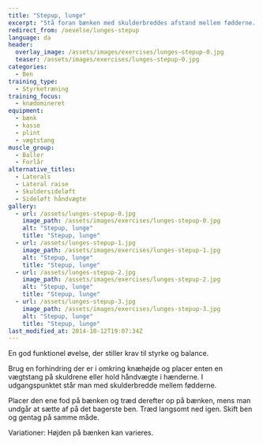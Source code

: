 ```yaml
---
title: "Stepup, lunge"
excerpt: "Stå foran bænken med skulderbreddes afstand mellem fødderne. Træd op på bænken uden at sætte af på det bagerste ben. Træd langsomt ned igen og gentag med det andet ben."
redirect_from: /oevelse/lunges-stepup
language: da
header:
  overlay_image: /assets/images/exercises/lunges-stepup-0.jpg
  teaser: /assets/images/exercises/lunges-stepup-0.jpg
categories:
  - Ben
training_type: 
  - Styrketræning
training_focus: 
  - knædomineret
equipment:
  - bænk
  - kasse
  - plint
  - vægtstang
muscle_group:
  - Baller
  - Forlår
alternative_titles:
  - Laterals
  - Lateral raise
  - Skuldersideløft
  - Sideløft håndvægte
gallery:
  - url: /assets/lunges-stepup-0.jpg
    image_path: /assets/images/exercises/lunges-stepup-0.jpg
    alt: "Stepup, lunge"
    title: "Stepup, lunge"
  - url: /assets/lunges-stepup-1.jpg
    image_path: /assets/images/exercises/lunges-stepup-1.jpg
    alt: "Stepup, lunge"
    title: "Stepup, lunge"
  - url: /assets/lunges-stepup-2.jpg
    image_path: /assets/images/exercises/lunges-stepup-2.jpg
    alt: "Stepup, lunge"
    title: "Stepup, lunge"
  - url: /assets/lunges-stepup-3.jpg
    image_path: /assets/images/exercises/lunges-stepup-3.jpg
    alt: "Stepup, lunge"
    title: "Stepup, lunge"
last_modified_at: 2014-10-12T19:07:34Z
---
```


En god funktionel øvelse, der stiller krav til styrke og balance.

Brug en forhindring der er i omkring knæhøjde og placer enten en vægtstang på skuldrene eller hold håndvægte i hænderne. I udgangspunktet står man med skulderbredde mellem fødderne.

Placer den ene fod på bænken og træd derefter op på bænken, mens man undgår at sætte af på det bagerste ben. Træd langsomt ned igen. Skift ben og gentag på samme måde.

Variationer: Højden på bænken kan varieres.
